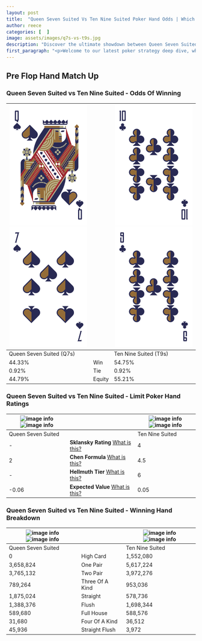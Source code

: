 ```yaml
---
layout: post
title:  "Queen Seven Suited Vs Ten Nine Suited Poker Hand Odds | Which Is The Better Hand In Poker? A Complete Guide"
author: reece
categories: [  ]
image: assets/images/q7s-vs-t9s.jpg
description: "Discover the ultimate showdown between Queen Seven Suited and Ten Nine Suited in poker! Uncover the odds, strategies, and scenarios where one hand triumphs over the other. Get ready to up your poker game with this thrilling analysis."
first_paragraph: "<p>Welcome to our latest poker strategy deep dive, where we're pitting two distinct hands against each other in a high-stakes showdown: Queen Seven Suited vs Ten Nine Suited.</p><p>In the dynamic world of poker, every decision counts, and knowing which hand holds the upper hand is key to your success at the table.</p><p>In this article, we'll dissect these two hands, explore the scenarios where one dominates the other, and equip you with the knowledge to make strategic choices that can tip the odds in your favor.</p><p>Get ready to unravel the intriguing dynamics of these poker hands and elevate your game to new heights.</p>"
---
```




[comment]: # (sp0)

## Pre Flop Hand Match Up

<div class="table hand-ratings" markdown="1"> 



### Queen Seven Suited vs Ten Nine Suited - Odds Of Winning


    
| ![image info](assets/images/hand1/q.png) ![image info](assets/images/hand1/7.png) |  | ![image info](assets/images/hand2/t.png) ![image info](assets/images/hand2/9.png) |
| -------- | -------- | -------- |
| Queen Seven Suited (Q7s) |  | Ten Nine Suited (T9s) |
| 44.33% | Win | 54.75% |
| 0.92% | Tie | 0.92% |
| 44.79% | Equity | 55.21% |




[comment]: # (sp1)



### Queen Seven Suited vs Ten Nine Suited - Limit Poker Hand Ratings


    
| ![image info](https://www.riverpairs.com/assets/images/hand1/q.png) ![image info](https://www.riverpairs.com/assets/images/hand1/7.png) |  | ![image info](https://www.riverpairs.com/assets/images/hand2/t.png) ![image info](https://www.riverpairs.com/assets/images/hand2/9.png) |
| -------- | -------- | -------- |
| Queen Seven Suited |  | Ten Nine Suited |
| - | **Sklansky Rating** [What is this?](/sklansky-rating-explained) | 4 |
| 2 | **Chen Formula** [What is this?](/chen-formula-explained) | 4.5 |
| - | **Hellmuth Tier** [What is this?](/Hellmuth-tier-explained) | 6 |
| -0.06 | **Expected Value** [What is this?](/expected-value-explained) | 0.05 |




[comment]: # (sp2)



### Queen Seven Suited vs Ten Nine Suited - Winning Hand Breakdown


    
| ![image info](https://www.riverpairs.com/assets/images/hand1/q.png) ![image info](https://www.riverpairs.com/assets/images/hand1/7.png) |  | ![image info](https://www.riverpairs.com/assets/images/hand2/t.png) ![image info](https://www.riverpairs.com/assets/images/hand2/9.png) |
| -------- | -------- | -------- |
| Queen Seven Suited |  | Ten Nine Suited |
| 0 | High Card | 1,552,080 |
| 3,658,824 | One Pair | 5,617,224 |
| 3,765,132 | Two Pair | 3,972,276 |
| 789,264 | Three Of A Kind | 953,036 |
| 1,875,024 | Straight | 578,736 |
| 1,388,376 | Flush | 1,698,344 |
| 589,680 | Full House | 588,576 |
| 31,680 | Four Of A Kind | 36,512 |
| 45,936 | Straight Flush | 3,972 |




[comment]: # (sp3)



</div>

[comment]: # (sp4)



[comment]: # (sp5)

